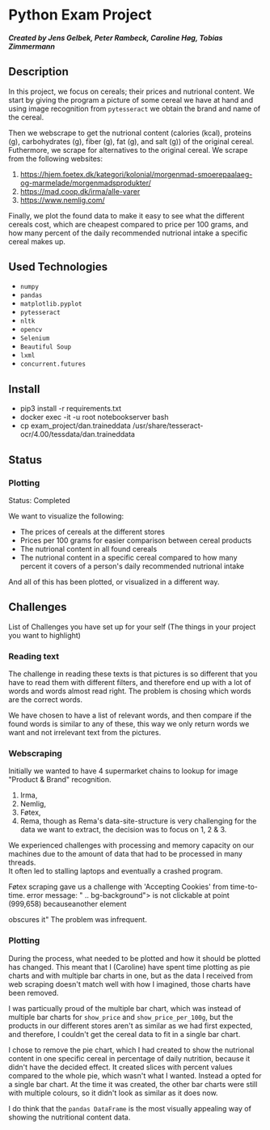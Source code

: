 # Python Exam Project

##### Created by Jens Gelbek, Peter Rambeck, Caroline Høg, Tobias Zimmermann

## Description

In this project, we focus on cereals; their prices and nutrional content.
We start by giving the program a picture of some cereal we have at hand and using image recognition from `pytesseract` we obtain the brand and name of the cereal.

Then we webscrape to get the nutrional content (calories (kcal), proteins (g), carbohydrates (g), fiber (g), fat (g), and salt (g)) of the original cereal. Futhermore, we scrape for alternatives to the original cereal. We scrape from the following websites:

1. https://hjem.foetex.dk/kategori/kolonial/morgenmad-smoerepaalaeg-og-marmelade/morgenmadsprodukter/
2. https://mad.coop.dk/irma/alle-varer
3. https://www.nemlig.com/

Finally, we plot the found data to make it easy to see what the different cereals cost, which are cheapest compared to price per 100 grams, and how many percent of the daily recommended nutrional intake a specific cereal makes up.

## Used Technologies

- `numpy`
- `pandas`
- `matplotlib.pyplot`
- `pytesseract`
- `nltk`
- `opencv`
- `Selenium`
- `Beautiful Soup`
- `lxml`
- `concurrent.futures`

## Install

- pip3 install -r requirements.txt
- docker exec -it -u root notebookserver bash
- cp exam_project/dan.traineddata /usr/share/tesseract-ocr/4.00/tessdata/dan.traineddata

## Status

### Plotting

Status: Completed

We want to visualize the following:

- The prices of cereals at the different stores
- Prices per 100 grams for easier comparison between cereal products
- The nutrional content in all found cereals
- The nutrional content in a specific cereal compared to how many percent it covers of a person's daily recommended nutrional intake

And all of this has been plotted, or visualized in a different way.

## Challenges

List of Challenges you have set up for your self (The things in your project you want to highlight)

### Reading text

The challenge in reading these texts is that pictures is so different that you have to read them with different filters, and therefore end up with a lot of words and words almost read right. The problem is chosing which words are the correct words.

We have chosen to have a list of relevant words, and then compare if the found words is similar to any of these, this way we only return words we want and not irrelevant text from the pictures.

### Webscraping

Initially we wanted to have 4 supermarket chains to lookup for image "Product & Brand" recognition.

1. Irma,
2. Nemlig,
3. Føtex,
4. Rema,
   though as Rema's data-site-structure is very challenging for the data we want to extract, the decision was to focus on 1, 2 & 3.

We experienced challenges with processing and memory capacity on our machines due to the amount of data that had to be processed in many threads. </br>
It often led to stalling laptops and eventually a crashed program.

Føtex scraping gave us a challenge with 'Accepting Cookies' from time-to-time.
error message:
" .. bg-background"> is not clickable at point (999,658) becauseanother element <div id="coiOverlay"> obscures it"
The problem was infrequent. 

### Plotting

During the process, what needed to be plotted and how it should be plotted has changed. This meant that I (Caroline) have spent time plotting as pie charts and with multiple bar charts in one, but as the data I received from web scraping doesn't match well with how I imagined, those charts have been removed.

I was particually proud of the multiple bar chart, which was instead of multiple bar charts for `show_price` and `show_price_per_100g`, but the products in our different stores aren't as similar as we had first expected, and therefore, I couldn't get the cereal data to fit in a single bar chart.

I chose to remove the pie chart, which I had created to show the nutrional content in one specific cereal in percentage of daily nutrition, because it didn't have the decided effect. It created slices with percent values compared to the whole pie, which wasn't what I wanted. Instead a opted for a single bar chart. At the time it was created, the other bar charts were still with multiple colours, so it didn't look as similar as it does now.

I do think that the `pandas DataFrame` is the most visually appealing way of showing the nutritional content data.
